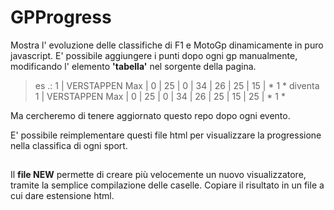 # GPProgress
Mostra l' evoluzione delle classifiche di F1 e MotoGp dinamicamente in puro javascript.
E' possibile aggiungere i punti dopo ogni gp manualmente, modificando l' elemento **'tabella'** nel sorgente della pagina.

>es .: 1 | VERSTAPPEN Max | 0 | 25 | 0 | 34 | 26 | 25 | 15 | * 1 *
>diventa 1 | VERSTAPPEN Max | 0 | 25 | 0 | 34 | 26 | 25 | 15 | 25 | * 1 *

Ma cercheremo di tenere aggiornato questo repo dopo ogni evento.

E' possibile reimplementare questi file html per visualizzare la progressione nella classifica di ogni sport.
##
Il **file NEW** permette di creare più velocemente un nuovo visualizzatore, tramite la semplice compilazione delle caselle.
Copiare il risultato in un file a cui dare estensione html.
